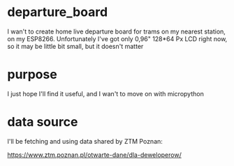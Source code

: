 # departure_board

I wan't to create home live departure board for trams on my nearest station, on my ESP8266. Unfortunately I've got only 0,96" 128*64 Px LCD right now, so it may be little bit small, but it doesn't matter

# purpose

I just hope I'll find it useful, and I wan't to move on with micropython

# data source

I'll be fetching and using data shared by ZTM Poznan: 

https://www.ztm.poznan.pl/otwarte-dane/dla-deweloperow/